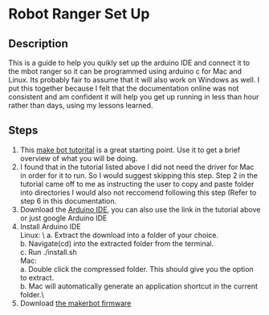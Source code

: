 # Robot Ranger Set Up
## Description
This is a guide to help you quikly set up the arduino IDE and connect it to the mbot ranger so it can be programmed using arduino c for Mac and Linux. Its probably fair to assume that it will also work on Windows as well. I put this together because I felt that the documentation online was not consistent and am confident it will help you get up running in less than hour rather than days, using my lessons learned.  
## Steps
1. This [make bot tutorital](http://learn.makeblock.com/en/learning-arduino-programming/) is a great starting point. Use it to get a brief overview of what you will be doing. 
2. I found that in the tutorial listed above I did not need the driver for Mac in order for it to run. So I would suggest skipping this step. Step 2 in the tutorial    came off to me as instructing the user to copy and paste folder into directories I would also not reccomend following this step (Refer to step 6 in this          documentation. 
3. Download the [Arduino IDE](https://www.arduino.cc/en/software), you can also use the link in the tutorial above or just google Arduino IDE
4. Install Arduino IDE\
   Linux: \ 
   a. Extract the download into a folder of your choice.\
   b. Navigate(cd) into the extracted folder from the terminal.\
   c. Run ./install.sh\
   Mac:\
   a. Double click the compressed folder. This should give you the option to extract.\
   b. Mac will automatically generate an application shortcut in the current folder.\
5. Download [the makerbot firmware](https://github.com/Makeblock-official/Makeblock-Libraries/archive/master.zip)
